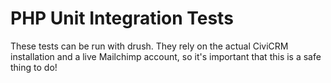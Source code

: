 PHP Unit Integration Tests
==========================

These tests can be run with drush. They rely on the actual CiviCRM installation
and a live Mailchimp account, so it's important that this is a safe thing to do!


